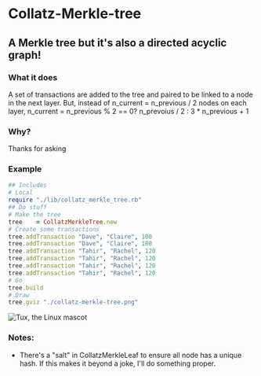 # Collatz-Merkle-tree
## A Merkle tree but it's also a directed acyclic graph!

### What it does
A set of transactions are added to the tree and paired to be linked to a node in the next layer. But, instead of n_current = n_previous / 2 nodes on each layer, n_current = n_previous % 2 == 0? n_prevoius / 2 : 3 * n_previous + 1

### Why?
Thanks for asking

### Example

```Ruby
## Includes
# Local
require "./lib/collatz_merkle_tree.rb"
## Do stuff
# Make the tree
tree	= CollatzMerkleTree.new
# Create some transactions
tree.addTransaction "Dave", "Claire", 100
tree.addTransaction "Dave", "Claire", 100
tree.addTransaction "Tahir", "Rachel", 120
tree.addTransaction "Tahir", "Rachel", 120
tree.addTransaction "Tahir", "Rachel", 120
tree.addTransaction "Tahir", "Rachel", 120
# Go
tree.build
# Draw
tree.gviz "./collatz-merkle-tree.png"
```


 ![Tux, the Linux mascot](https://i.imgur.com/egemHkx.png)
 
### Notes:
- There's a "salt" in CollatzMerkleLeaf to ensure all node has a unique hash. If this makes it beyond a joke, I'll do something proper.
